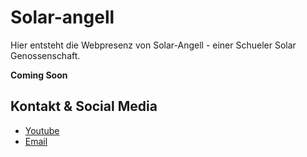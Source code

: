 # Solar-angell

Hier entsteht die Webpresenz von Solar-Angell - einer Schueler Solar Genossenschaft.

**Coming Soon**


## Kontakt & Social Media

- [Youtube](https://www.youtube.com/channel/UC86R1fJWjFgTz2FNXjCdEwQ)
- [Email](mailto://solar-angell@gmx.de)

